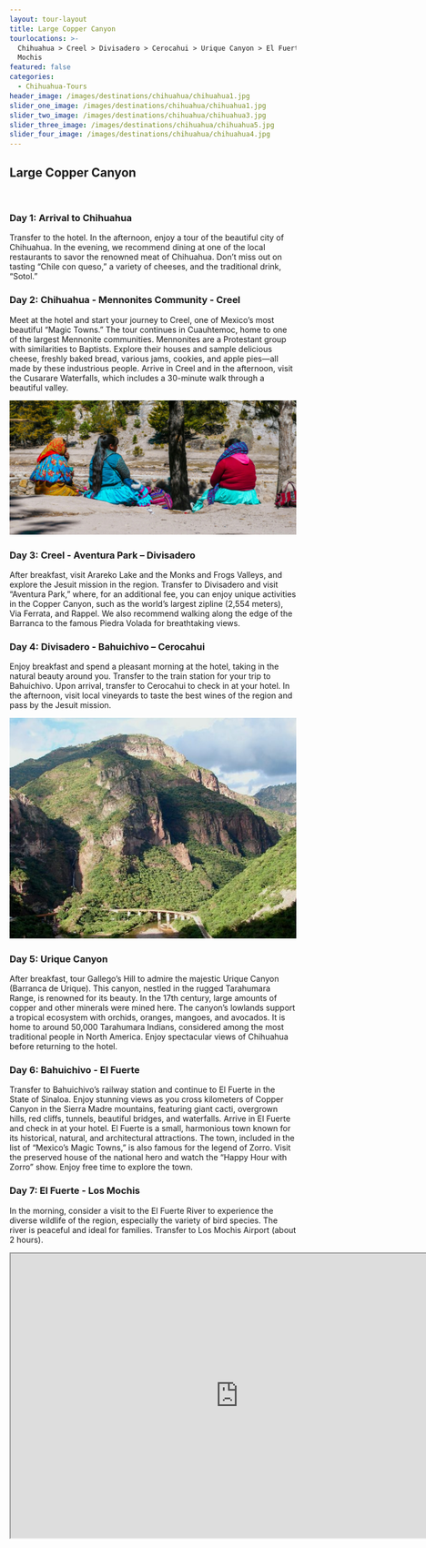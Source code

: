 ```yaml
---
layout: tour-layout
title: Large Copper Canyon
tourlocations: >-
  Chihuahua > Creel > Divisadero > Cerocahui > Urique Canyon > El Fuerte > Los
  Mochis
featured: false
categories:
  - Chihuahua-Tours
header_image: /images/destinations/chihuahua/chihuahua1.jpg
slider_one_image: /images/destinations/chihuahua/chihuahua1.jpg
slider_two_image: /images/destinations/chihuahua/chihuahua3.jpg
slider_three_image: /images/destinations/chihuahua/chihuahua5.jpg
slider_four_image: /images/destinations/chihuahua/chihuahua4.jpg
---
```

## Large Copper Canyon

&nbsp;

### Day 1: Arrival to Chihuahua

Transfer to the hotel. In the afternoon, enjoy a tour of the beautiful city of Chihuahua. In the evening, we recommend dining at one of the local restaurants to savor the renowned meat of Chihuahua. Don’t miss out on tasting “Chile con queso,” a variety of cheeses, and the traditional drink, “Sotol.”

### Day 2: Chihuahua - Mennonites Community - Creel

Meet at the hotel and start your journey to Creel, one of Mexico’s most beautiful “Magic Towns.” The tour continues in Cuauhtemoc, home to one of the largest Mennonite communities. Mennonites are a Protestant group with similarities to Baptists. Explore their houses and sample delicious cheese, freshly baked bread, various jams, cookies, and apple pies—all made by these industrious people. Arrive in Creel and in the afternoon, visit the Cusarare Waterfalls, which includes a 30-minute walk through a beautiful valley.

![](/images/destinations/chihuahua/chihuahua6.jpg)

### Day 3: Creel - Aventura Park – Divisadero

After breakfast, visit Arareko Lake and the Monks and Frogs Valleys, and explore the Jesuit mission in the region. Transfer to Divisadero and visit “Aventura Park,” where, for an additional fee, you can enjoy unique activities in the Copper Canyon, such as the world’s largest zipline (2,554 meters), Via Ferrata, and Rappel. We also recommend walking along the edge of the Barranca to the famous Piedra Volada for breathtaking views.

### Day 4: Divisadero - Bahuichivo – Cerocahui

Enjoy breakfast and spend a pleasant morning at the hotel, taking in the natural beauty around you. Transfer to the train station for your trip to Bahuichivo. Upon arrival, transfer to Cerocahui to check in at your hotel. In the afternoon, visit local vineyards to taste the best wines of the region and pass by the Jesuit mission.

![](/images/destinations/chihuahua/chihuahua8.jpg)

### Day 5: Urique Canyon

After breakfast, tour Gallego’s Hill to admire the majestic Urique Canyon (Barranca de Urique). This canyon, nestled in the rugged Tarahumara Range, is renowned for its beauty. In the 17th century, large amounts of copper and other minerals were mined here. The canyon’s lowlands support a tropical ecosystem with orchids, oranges, mangoes, and avocados. It is home to around 50,000 Tarahumara Indians, considered among the most traditional people in North America. Enjoy spectacular views of Chihuahua before returning to the hotel.

### Day 6: Bahuichivo - El Fuerte

Transfer to Bahuichivo’s railway station and continue to El Fuerte in the State of Sinaloa. Enjoy stunning views as you cross kilometers of Copper Canyon in the Sierra Madre mountains, featuring giant cacti, overgrown hills, red cliffs, tunnels, beautiful bridges, and waterfalls. Arrive in El Fuerte and check in at your hotel. El Fuerte is a small, harmonious town known for its historical, natural, and architectural attractions. The town, included in the list of “Mexico’s Magic Towns,” is also famous for the legend of Zorro. Visit the preserved house of the national hero and watch the “Happy Hour with Zorro” show. Enjoy free time to explore the town.

### Day 7: El Fuerte - Los Mochis

In the morning, consider a visit to the El Fuerte River to experience the diverse wildlife of the region, especially the variety of bird species. The river is peaceful and ideal for families. Transfer to Los Mochis Airport (about 2 hours).

<div class="map-container">

<iframe src="https://www.google.com/maps/d/u/0/embed?mid=18Ryp4o3nvhugxRHnaC2ZwKxq7ir3WPE&amp;ehbc=2E312F&amp;noprof=1" width="800" height="500"></iframe>

</div>

&nbsp;